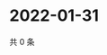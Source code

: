 # 2022-01-31

共 0 条

<!-- BEGIN WEIBO -->
<!-- 最后更新时间 Mon Jan 31 2022 15:11:42 GMT+0800 (China Standard Time) -->

<!-- END WEIBO -->
